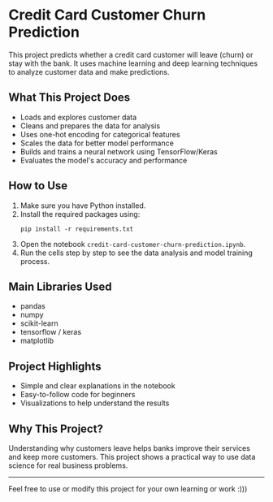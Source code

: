 # Credit Card Customer Churn Prediction

This project predicts whether a credit card customer will leave (churn) or stay with the bank. It uses machine learning and deep learning techniques to analyze customer data and make predictions.

## What This Project Does

- Loads and explores customer data
- Cleans and prepares the data for analysis
- Uses one-hot encoding for categorical features
- Scales the data for better model performance
- Builds and trains a neural network using TensorFlow/Keras
- Evaluates the model's accuracy and performance

## How to Use

1. Make sure you have Python installed.
2. Install the required packages using:
   ```
   pip install -r requirements.txt
   ```
3. Open the notebook `credit-card-customer-churn-prediction.ipynb`.
4. Run the cells step by step to see the data analysis and model training process.

## Main Libraries Used

- pandas
- numpy
- scikit-learn
- tensorflow / keras
- matplotlib

## Project Highlights

- Simple and clear explanations in the notebook
- Easy-to-follow code for beginners
- Visualizations to help understand the results

## Why This Project?

Understanding why customers leave helps banks improve their services and keep more customers. This project shows a practical way to use data science for real business problems.

---

Feel free to use or modify this project for your own learning or work :)))
